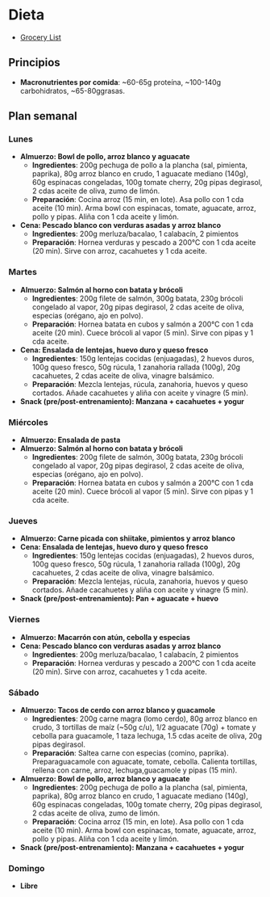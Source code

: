 # Dieta

- [Grocery List](./grocery_list.md)

## Principios
- **Macronutrientes por comida**: ~60-65g proteína, ~100-140g carbohidratos, ~65-80ggrasas.

## Plan semanal

### Lunes
- **Almuerzo: Bowl de pollo, arroz blanco y aguacate**
  - **Ingredientes**: 200g pechuga de pollo a la plancha (sal, pimienta, paprika), 80g arroz blanco en crudo, 1 aguacate mediano (140g), 60g espinacas congeladas, 100g tomate cherry, 20g pipas degirasol, 2 cdas aceite de oliva, zumo de limón.
  - **Preparación**: Cocina arroz (15 min, en lote). Asa pollo con 1 cda aceite (10 min). Arma bowl con espinacas, tomate, aguacate, arroz, pollo y pipas. Aliña con 1 cda aceite y limón.
- **Cena: Pescado blanco con verduras asadas y arroz blanco**
  - **Ingredientes**: 200g merluza/bacalao, 1 calabacín, 2 pimientos
  - **Preparación**: Hornea verduras y pescado a 200°C con 1 cda aceite (20 min). Sirve con arroz, cacahuetes y 1 cda aceite.

### Martes
- **Almuerzo: Salmón al horno con batata y brócoli**
  - **Ingredientes**: 200g filete de salmón, 300g batata, 230g brócoli congelado al vapor, 20g pipas degirasol, 2 cdas aceite de oliva, especias (orégano, ajo en polvo).
  - **Preparación**: Hornea batata en cubos y salmón a 200°C con 1 cda aceite (20 min). Cuece brócoli al vapor (5 min). Sirve con pipas y 1 cda aceite.
- **Cena: Ensalada de lentejas, huevo duro y queso fresco**
  - **Ingredientes**: 150g lentejas cocidas (enjuagadas), 2 huevos duros, 100g queso fresco, 50g rúcula, 1 zanahoria rallada (100g), 20g cacahuetes, 2 cdas aceite de oliva, vinagre balsámico.
  - **Preparación**: Mezcla lentejas, rúcula, zanahoria, huevos y queso cortados. Añade cacahuetes y aliña con aceite y vinagre (5 min).
- **Snack (pre/post-entrenamiento): Manzana + cacahuetes + yogur**

### Miércoles
- **Almuerzo: Ensalada de pasta**
- **Almuerzo: Salmón al horno con batata y brócoli**
  - **Ingredientes**: 200g filete de salmón, 300g batata, 230g brócoli congelado al vapor, 20g pipas degirasol, 2 cdas aceite de oliva, especias (orégano, ajo en polvo).
  - **Preparación**: Hornea batata en cubos y salmón a 200°C con 1 cda aceite (20 min). Cuece brócoli al vapor (5 min). Sirve con pipas y 1 cda aceite.

### Jueves
- **Almuerzo: Carne picada con shiitake, pimientos y arroz blanco**
- **Cena: Ensalada de lentejas, huevo duro y queso fresco**
  - **Ingredientes**: 150g lentejas cocidas (enjuagadas), 2 huevos duros, 100g queso fresco, 50g rúcula, 1 zanahoria rallada (100g), 20g cacahuetes, 2 cdas aceite de oliva, vinagre balsámico.
  - **Preparación**: Mezcla lentejas, rúcula, zanahoria, huevos y queso cortados. Añade cacahuetes y aliña con aceite y vinagre (5 min).
- **Snack (pre/post-entrenamiento): Pan + aguacate + huevo**

### Viernes
- **Almuerzo: Macarrón con atún, cebolla y especias**
- **Cena: Pescado blanco con verduras asadas y arroz blanco**
  - **Ingredientes**: 200g merluza/bacalao, 1 calabacín, 2 pimientos
  - **Preparación**: Hornea verduras y pescado a 200°C con 1 cda aceite (20 min). Sirve con arroz, cacahuetes y 1 cda aceite.
### Sábado
- **Almuerzo: Tacos de cerdo con arroz blanco y guacamole**
  - **Ingredientes**: 200g carne magra (lomo cerdo), 80g arroz blanco en crudo, 3 tortillas de maíz (~50g c/u), 1/2 aguacate (70g) + tomate y cebolla para guacamole, 1 taza lechuga, 1.5 cdas aceite de oliva, 20g pipas degirasol.
  - **Preparación**: Saltea carne con especias (comino, paprika). Preparaguacamole con aguacate, tomate, cebolla. Calienta tortillas, rellena con carne, arroz, lechuga,guacamole y pipas (15 min).
- **Almuerzo: Bowl de pollo, arroz blanco y aguacate**
  - **Ingredientes**: 200g pechuga de pollo a la plancha (sal, pimienta, paprika), 80g arroz blanco en crudo, 1 aguacate mediano (140g), 60g espinacas congeladas, 100g tomate cherry, 20g pipas degirasol, 2 cdas aceite de oliva, zumo de limón.
  - **Preparación**: Cocina arroz (15 min, en lote). Asa pollo con 1 cda aceite (10 min). Arma bowl con espinacas, tomate, aguacate, arroz, pollo y pipas. Aliña con 1 cda aceite y limón.
- **Snack (pre/post-entrenamiento): Manzana + cacahuetes + yogur**

### Domingo
- **Libre**
